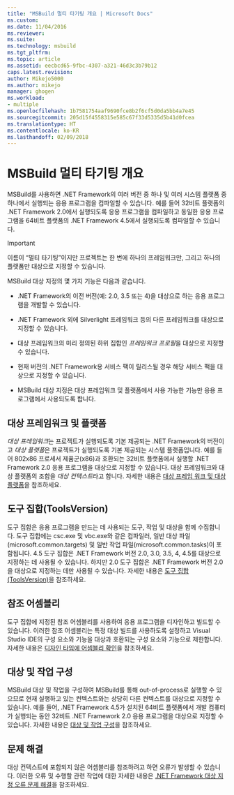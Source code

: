 ```yaml
---
title: "MSBuild 멀티 타기팅 개요 | Microsoft Docs"
ms.custom: 
ms.date: 11/04/2016
ms.reviewer: 
ms.suite: 
ms.technology: msbuild
ms.tgt_pltfrm: 
ms.topic: article
ms.assetid: eecbcd65-9fbc-4307-a321-46d3c3b79b12
caps.latest.revision: 
author: Mikejo5000
ms.author: mikejo
manager: ghogen
ms.workload:
- multiple
ms.openlocfilehash: 1b7581754aaf9690fce8b2f6cf5d0da5bb4a7e45
ms.sourcegitcommit: 205d15f4558315e585c67f33d5335d5b41d0fcea
ms.translationtype: HT
ms.contentlocale: ko-KR
ms.lasthandoff: 02/09/2018
---
```

# <a name="msbuild-multitargeting-overview"></a>MSBuild 멀티 타기팅 개요
MSBuild를 사용하면 .NET Framework의 여러 버전 중 하나 및 여러 시스템 플랫폼 중 하나에서 실행되는 응용 프로그램을 컴파일할 수 있습니다. 예를 들어 32비트 플랫폼의 .NET Framework 2.0에서 실행되도록 응용 프로그램을 컴파일하고 동일한 응용 프로그램을 64비트 플랫폼의 .NET Framework 4.5에서 실행되도록 컴파일할 수 있습니다.  
  
> [!IMPORTANT]
>  이름이 “멀티 타기팅”이지만 프로젝트는 한 번에 하나의 프레임워크만, 그리고 하나의 플랫폼만 대상으로 지정할 수 있습니다.  
  
 MSBuild 대상 지정의 몇 가지 기능은 다음과 같습니다.  
  
-   .NET Framework의 이전 버전(예: 2.0, 3.5 또는 4)을 대상으로 하는 응용 프로그램을 개발할 수 있습니다.  
  
-   .NET Framework 외에 Silverlight 프레임워크 등의 다른 프레임워크를 대상으로 지정할 수 있습니다.  
  
-   대상 프레임워크의 미리 정의된 하위 집합인 *프레임워크 프로필*을 대상으로 지정할 수 있습니다.  
  
-   현재 버전의 .NET Framework용 서비스 팩이 릴리스될 경우 해당 서비스 팩을 대상으로 지정할 수 있습니다.  
  
-   MSBuild 대상 지정은 대상 프레임워크 및 플랫폼에서 사용 가능한 기능만 응용 프로그램에서 사용되도록 합니다.  
  
## <a name="target-framework-and-platform"></a>대상 프레임워크 및 플랫폼  
 *대상 프레임워크*는 프로젝트가 실행되도록 기본 제공되는 .NET Framework의 버전이고 *대상 플랫폼*은 프로젝트가 실행되도록 기본 제공되는 시스템 플랫폼입니다.  예를 들어 802x86 프로세서 제품군(x86)과 호환되는 32비트 플랫폼에서 실행할 .NET Framework 2.0 응용 프로그램을 대상으로 지정할 수 있습니다. 대상 프레임워크와 대상 플랫폼의 조합을 *대상 컨텍스트*라고 합니다. 자세한 내용은 [대상 프레임 워크 및 대상 플랫폼](../msbuild/msbuild-target-framework-and-target-platform.md)을 참조하세요.  
  
## <a name="toolset-toolsversion"></a>도구 집합(ToolsVersion)  
 도구 집합은 응용 프로그램을 만드는 데 사용되는 도구, 작업 및 대상을 함께 수집합니다. 도구 집합에는 csc.exe 및 vbc.exe와 같은 컴파일러, 일반 대상 파일(microsoft.common.targets) 및 일반 작업 파일(microsoft.common.tasks)이 포함됩니다. 4.5 도구 집합은 .NET Framework 버전 2.0, 3.0, 3.5, 4, 4.5를 대상으로 지정하는 데 사용될 수 있습니다. 하지만 2.0 도구 집합은 .NET Framework 버전 2.0을 대상으로 지정하는 데만 사용될 수 있습니다. 자세한 내용은 [도구 집합(ToolsVersion)](../msbuild/msbuild-toolset-toolsversion.md)을 참조하세요.  
  
## <a name="reference-assemblies"></a>참조 어셈블리  
 도구 집합에 지정된 참조 어셈블리를 사용하여 응용 프로그램을 디자인하고 빌드할 수 있습니다. 이러한 참조 어셈블리는 특정 대상 빌드를 사용하도록 설정하고 Visual Studio IDE의 구성 요소와 기능을 대상과 호환되는 구성 요소와 기능으로 제한합니다. 자세한 내용은 [디자인 타임에 어셈블리 확인](../msbuild/resolving-assemblies-at-design-time.md)을 참조하세요.  
  
## <a name="configuring-targets-and-tasks"></a>대상 및 작업 구성  
 MSBuild 대상 및 작업을 구성하여 MSBuild를 통해 out-of-process로 실행할 수 있으므로 현재 실행하고 있는 컨텍스트와는 상당히 다른 컨텍스트를 대상으로 지정할 수 있습니다.  예를 들어, .NET Framework 4.5가 설치된 64비트 플랫폼에서 개발 컴퓨터가 실행되는 동안 32비트 .NET Framework 2.0 응용 프로그램을 대상으로 지정할 수 있습니다. 자세한 내용은 [대상 및 작업 구성](../msbuild/configuring-targets-and-tasks.md)을 참조하세요.  
  
## <a name="troubleshooting"></a>문제 해결  
 대상 컨텍스트에 포함되지 않은 어셈블리를 참조하려고 하면 오류가 발생할 수 있습니다. 이러한 오류 및 수행할 관련 작업에 대한 자세한 내용은 [.NET Framework 대상 지정 오류 문제 해결](../msbuild/troubleshooting-dotnet-framework-targeting-errors.md)을 참조하세요.